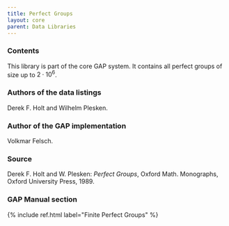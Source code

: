 ```yaml
---
title: Perfect Groups
layout: core
parent: Data Libraries
---
```


### Contents

This library is part of the core GAP system. It contains all perfect
groups of size up to $2\cdot 10^6$.

### Authors of the data listings

Derek F. Holt and Wilhelm Plesken.

### Author of the GAP implementation

Volkmar Felsch.

### Source

Derek F. Holt and W. Plesken: *Perfect Groups*, Oxford Math. Monographs,
Oxford University Press, 1989.

### GAP Manual section

{% include ref.html label="Finite Perfect Groups" %}
